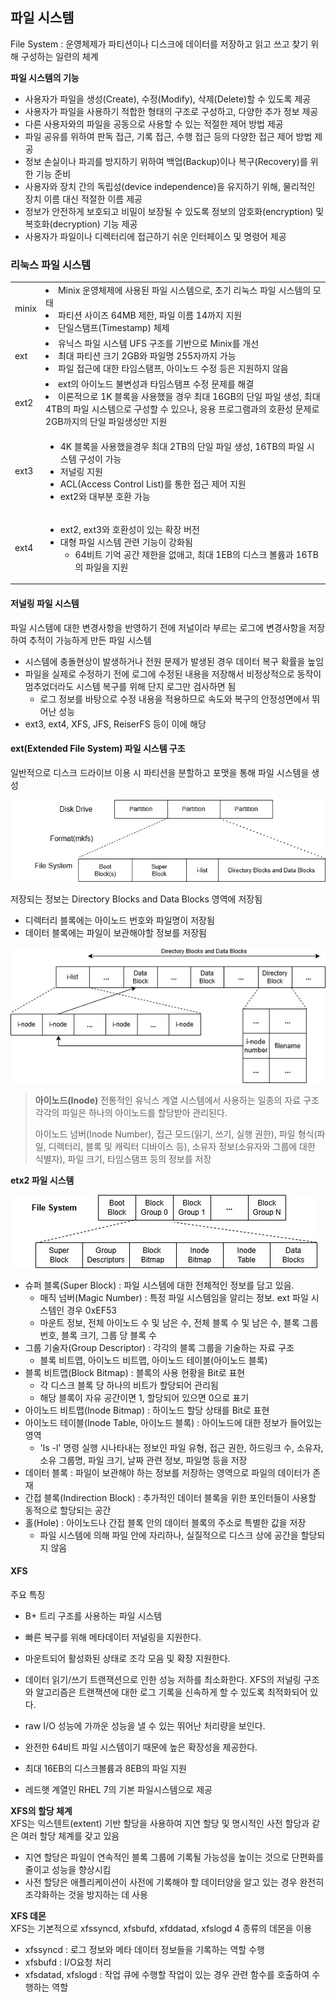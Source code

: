## 파일 시스템
File System : 운영체제가 파티션이나 디스크에 데이터를 저장하고 읽고 쓰고 찾기 위해 구성하는 일련의 체계

<b>파일 시스템의 기능</b>
- 사용자가 파일을 생성(Create), 수정(Modify), 삭제(Delete)할 수 있도록 제공
- 사용자가 파일을 사용하기 적합한 형태의 구조로 구성하고, 다양한 추가 정보 제공
- 다른 사용자와의 파일을 공동으로 사용할 수 있는 적절한 제어 방법 제공
- 파일 공유를 위하여 판독 접근, 기록 접근, 수행 접근 등의 다양한 접근 제어 방법 제공
- 정보 손실이나 파괴를 방지하기 위하여 백업(Backup)이나 복구(Recovery)를 위한 기능 준비
- 사용자와 장치 간의 독립성(device independence)을 유지하기 위해, 물리적인 장치 이름 대신 적절한 이름 제공
- 정보가 안전하게 보호되고 비밀이 보장될 수 있도록 정보의 암호화(encryption) 및 복호화(decryption) 기능 제공
- 사용자가 파일이나 디렉터리에 접근하기 쉬운 인터페이스 및 명령어 제공

### 리눅스 파일 시스템
<table>
<tr><td>minix</td><td>
<ui><li>Minix 운영체제에 사용된 파일 시스템으로, 초기 리눅스 파일 시스템의 모태<li>파티션 사이즈 64MB 제한, 파일 이름 14까지 지원<li>단일스탬프(Timestamp) 체제</ui>
</td></tr>
<tr><td>ext</td><td><ui><li>유닉스 파일 시스템 UFS 구조를 기반으로 Minix를 개선<li>최대 파티션 크기 2GB와 파일명 255자까지 가능<li>파일 접근에 대한 타임스탬프, 아이노드 수정 등은 지원하지 않음</ui></td></tr>
<tr><td>ext2</td><td><ui><li>ext의 아이노드 불변성과 타임스탬프 수정 문제를 해결<li>이론적으로 1K 블록을 사용했을 경우 최대 16GB의 단일 파일 생성, 최대 4TB의 파일 시스템으로 구성할 수 있으나, 응용 프로그램과의 호환성 문제로 2GB까지의 단일 파일생성만 지원</ui></td></tr>
<tr><td>ext3</td><td><ul><li>4K 블록을 사용했을경우 최대 2TB의 단일 파일 생성, 16TB의 파일 시스템 구성이 가능<li>저널링 지원<li>ACL(Access Control List)를 통한 접근 제어 지원<li>ext2와 대부분 호환 가능</ul></td></tr>
<tr><td>ext4</td><td><ul><li>ext2, ext3와 호환성이 있는 확장 버전
<li>대형 파일 시스템 관련 기능이 강화됨
  
  - 64비트 기억 공간 제한을 없애고, 최대 1EB의 디스크 볼륨과 16TB의 파일을 지원</ul>
</td></tr>
</table>

#### 저널링 파일 시스템
파일 시스템에 대한 변경사항을 반영하기 전에 저널이라 부르는 로그에 변경사항을 저장하여 추적이 가능하게 만든 파일 시스템
- 시스템에 충돌현상이 발생하거나 전원 문제가 발생된 경우 데이터 복구 확률을 높임
- 파일을 실제로 수정하기 전에 로그에 수정된 내용을 저장해서 비정상적으로 동작이 멈추었더라도 시스템 복구를 위해 단지 로그만 검사하면 됨
  - 로그 정보를 바탕으로 수정 내용을 적용하므로 속도와 복구의 안정성면에서 뛰어난 성능
- ext3, ext4, XFS, JFS, ReiserFS 등이 이에 해당

#### ext(Extended File System) 파일 시스템 구조

일반적으로 디스크 드라이브 이용 시 파티션을 분할하고 포맷을 통해 파일 시스템을 생성

![mkfs](https://github.com/dee021/TIL/blob/main/Linux/img/mkfs.jpg)

저장되는 정보는 Directory Blocks and Data Blocks 영역에 저장됨
- 디렉터리 블록에는 아이노드 번호와 파일명이 저장됨
- 데이터 블록에는 파일이 보관해야할 정보를 저장됨

![dataBlocks](https://github.com/dee021/TIL/blob/main/Linux/img/datablocks.jpg)

> <b>아이노드(Inode)</b>
> 전통적인 유닉스 계열 시스템에서 사용하는 일종의 자료 구조<br>
> 각각의 파일은 하나의 아이노드를 할당받아 관리된다.
>
> 아이노드 넘버(Inode Number), 접근 모드(읽기, 쓰기, 실행 권한), 파일 형식(파일, 디렉터리, 블록 및 캐릭터 디바이스 등), 소유자 정보(소유자와 그룹에 대한 식별자), 파일 크기, 타임스탬프 등의 정보를 저장

<b>etx2 파일 시스템</b>

![ext2](https://github.com/dee021/TIL/blob/main/Linux/img/ext2.jpg)
- 슈퍼 블록(Super Block) : 파일 시스템에 대한 전체적인 정보를 담고 있음.
  - 매직 넘버(Magic Number) : 특정 파일 시스템임을 알리는 정보. ext 파일 시스템인 경우 0xEF53
  - 마운트 정보, 전체 아이노드 수 및 남은 수, 전체 블록 수 및 남은 수, 블록 그룹 번호, 블록 크기, 그룹 당 블록 수
- 그룹 기술자(Group Descriptor) : 각각의 블록 그룹을 기술하는 자료 구조
  - 블록 비트맵, 아이노드 비트맵, 아이노드 테이블(아이노드 블록)
- 블록 비트맵(Block Bitmap) : 블록의 사용 현황을 Bit로 표현
  - 각 디스크 블록 당 하나의 비트가 할당되어 관리됨
  - 해당 블록이 자유 공간이면 1, 할당되어 있으면 0으로 표기
- 아이노드 비트맵(Inode Bitmap) : 하이노드 할당 상태를 Bit로 표현 
- 아이노드 테이블(Inode Table, 아이노드 블록) : 아이노드에 대한 정보가 들어있는 영역
  - 'ls -l' 명령 실행 시나타내는 정보인 파일 유형, 접근 권한, 하드링크 수, 소유자, 소유 그룹명, 파일 크기, 날짜 관련 정보, 파일명 등을 저장
- 데이터 블록 : 파일이 보관해야 하는 정보를 저장하는 영역으로 파일의 데이터가 존재
- 간접 블록(Indirection Block) : 추가적인 데이터 블록을 위한 포인터들이 사용할 동적으로 할당되는 공간
- 홀(Hole) : 아이노드나 간접 블록 안의 데이터 블록의 주소로 특별한 값을 저장
  - 파일 시스템에 의해 파일 안에 자리하나, 실질적으로 디스크 상에 공간을 할당되지 않음

#### XFS
주요 특징
- B+ 트리 구조를 사용하는 파일 시스템
- 빠른 복구를 위해 메타데이터 저널링을 지원한다.
- 마운트되어 활성화된 상태로 조각 모음 및 확장 지원한다.
- 데이터 읽기/쓰기 트랜잭션으로 인한 성능 저하를 최소화한다. XFS의 저널링 구조와 알고리즘은 트랜잭션에 대한 로그 기록을 신속하게 할 수 있도록 최적화되어 있다.
- raw I/O 성능에 가까운 성능을 낼 수 있는 뛰어난 처리량을 보인다.
- 완전한 64비트 파일 시스템이기 때문에 높은 확장성을 제공한다.

- 최대 16EB의 디스크볼륨과 8EB의 파일 지원
- 레드햇 계열인 RHEL 7의 기본 파일시스템으로 제공 

<b>XFS의 할당 체계</b><br>
XFS는 익스텐트(extent) 기반 할당을 사용하여 지연 할당 및 명시적인 사전 할당과 같은 여러 할당 체계를 갖고 있음

- 지연 할당은 파일이 연속적인 블록 그룹에 기록될 가능성을 높이는 것으로 단편화를 줄이고 성능을 향상시킴
- 사전 할당은 애플리케이션이 사전에 기록해야 할 데이터양을 알고 있는 경우 완전히 조각화하는 것을 방지하는 데 사용

<b>XFS 데몬</b><br>
XFS는 기본적으로 xfssyncd, xfsbufd, xfddatad, xfslogd 4 종류의 데몬을 이용

- xfssyncd : 로그 정보와 메타 데이터 정보들을 기록하는 역할 수행
- xfsbufd : I/O요청 처리
- xfsdatad, xfslogd : 작업 큐에 수행할 작업이 있는 경우 관련 함수를 호출하여 수행하는 역할

